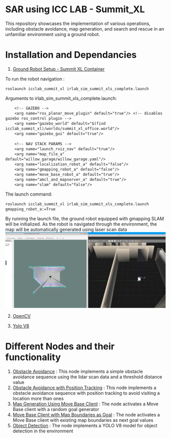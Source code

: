 # SAR using ICC LAB - Summit_XL

This repository showcases the implementation of various operations, including obstacle avoidance, map generation, and search and rescue in an unfamiliar environment using a ground robot.

# Installation and Dependancies

1. [Ground Robot Setup - Summit XL Container](https://github.com/icclab/rosdocked-irlab)

To run the robot navigation :

	roslaunch icclab_summit_xl irlab_sim_summit_xls_complete.launch
  
  Arguments to irlab_sim_summit_xls_complete.launch:

        <!-- GAZEBO -->
        <arg name="ros_planar_move_plugin" default="true"/> <!-- disables gazebo ros_control plugin -->
        <arg name="gazebo_world" default="$(find icclab_summit_xl)/worlds/summit_xl_office.world"/>
        <arg name="gazebo_gui" default="true"/>

        <!-- NAV STACK PARAMS -->
        <arg name="launch_rviz_nav" default="true"/>
        <arg name="map_file_a" default="willow_garage/willow_garage.yaml"/>
        <arg name="localization_robot_a" default="false"/>
        <arg name="gmapping_robot_a" default="false"/>
        <arg name="move_base_robot_a" default="true"/>
        <arg name="amcl_and_mapserver_a" default="true"/>
        <arg name="slam" default="false"/>
	
 The launch command:
 
  	roslaunch icclab_summit_xl irlab_sim_summit_xls_complete.launch gmapping_robot_a:=True 
By running the launch file, the ground robot equipped with gmapping SLAM will be initialized. As the robot is navigated through the environment, the map will be automatically generated using laser scan data
 ![gmapping](gmapping.png) 
 
 
2. [OpenCV](https://github.com/opencv/opencv-python)

3. [Yolo V8](https://github.com/ultralytics/ultralytics)
  
# Different Nodes and their functionality

1. [Obstacle Avoidance](SimpleObstacleAvoidance.py) 
: This node implements a simple obstacle avoidance sequence using the lidar scan data and a threshold distance value
2. [Obstacle Avoidance with Position Tracking](ObstacleAvoidance_PositionTrack.py)
: This node implements a obstacle avoidance sequence with position tracking to avoid visiting a location more than ones
3. [Map Generation Using Move Base Client](MapBuilder.py)
: The node activates a Move Base client with a random goal generator
4. [Move Base Client with Map Boundaries as Goal](MapBuilder_Final.py)
: The node activates a Move Base client with existing map boundaries as next goal values
5. [ Object Detection](detection.py)
: The node implements a YOLO V8 model for object detection in the environment
